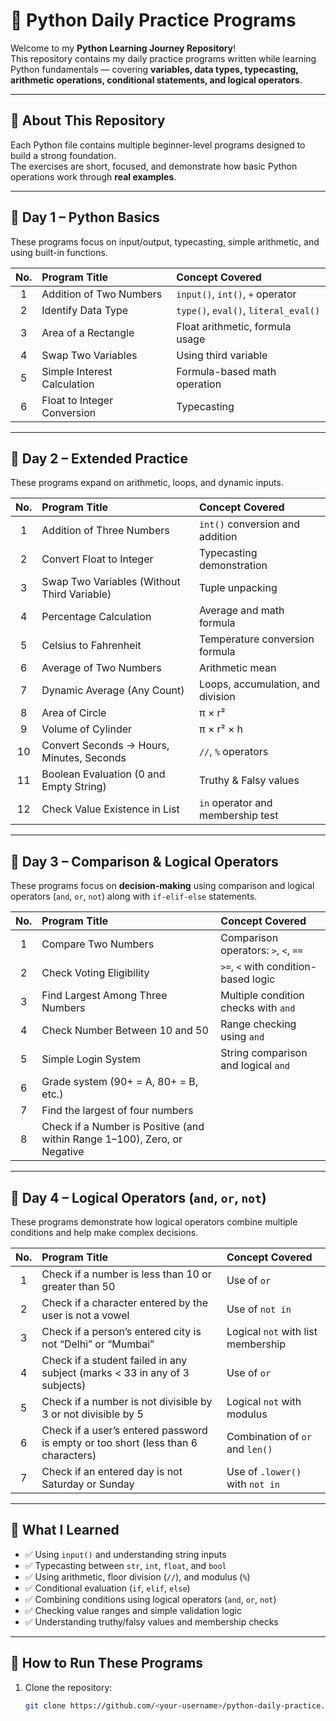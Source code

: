 # 🐍 Python Daily Practice Programs

Welcome to my **Python Learning Journey Repository**!  
This repository contains my daily practice programs written while learning Python fundamentals — covering **variables, data types, typecasting, arithmetic operations, conditional statements, and logical operators**.

---

## 📘 About This Repository
Each Python file contains multiple beginner-level programs designed to build a strong foundation.  
The exercises are short, focused, and demonstrate how basic Python operations work through **real examples**.

---

## 📅 Day 1 – Python Basics

These programs focus on input/output, typecasting, simple arithmetic, and using built-in functions.

| No. | Program Title | Concept Covered |
|:--:|:-----------------------------|:-----------------------------|
| 1 | Addition of Two Numbers | `input()`, `int()`, `+` operator |
| 2 | Identify Data Type | `type()`, `eval()`, `literal_eval()` |
| 3 | Area of a Rectangle | Float arithmetic, formula usage |
| 4 | Swap Two Variables | Using third variable |
| 5 | Simple Interest Calculation | Formula-based math operation |
| 6 | Float to Integer Conversion | Typecasting |

---

## 📅 Day 2 – Extended Practice

These programs expand on arithmetic, loops, and dynamic inputs.

| No. | Program Title | Concept Covered |
|:--:|:-----------------------------|:-----------------------------|
| 1 | Addition of Three Numbers | `int()` conversion and addition |
| 2 | Convert Float to Integer | Typecasting demonstration |
| 3 | Swap Two Variables (Without Third Variable) | Tuple unpacking |
| 4 | Percentage Calculation | Average and math formula |
| 5 | Celsius to Fahrenheit | Temperature conversion formula |
| 6 | Average of Two Numbers | Arithmetic mean |
| 7 | Dynamic Average (Any Count) | Loops, accumulation, and division |
| 8 | Area of Circle | π × r² |
| 9 | Volume of Cylinder | π × r² × h |
| 10 | Convert Seconds → Hours, Minutes, Seconds | `//`, `%` operators |
| 11 | Boolean Evaluation (0 and Empty String) | Truthy & Falsy values |
| 12 | Check Value Existence in List | `in` operator and membership test |

---

## 📅 Day 3 – Comparison & Logical Operators

These programs focus on **decision-making** using comparison and logical operators (`and`, `or`, `not`) along with `if-elif-else` statements.

| No. | Program Title | Concept Covered |
|:---:|:-----------------------------|:-----------------------------|
|  1  | Compare Two Numbers | Comparison operators: `>`, `<`, `==` |
|  2  | Check Voting Eligibility | `>=`, `<` with condition-based logic |
|  3  | Find Largest Among Three Numbers | Multiple condition checks with `and` |
|  4  | Check Number Between 10 and 50 | Range checking using `and` |
|  5  | Simple Login System | String comparison and logical `and` |
|  6  | Grade system (90+ = A, 80+ = B, etc.)|
|  7  | Find the largest of four numbers|
|  8  | Check if a Number is Positive (and within Range 1–100), Zero, or Negative |

---

## 📅 Day 4 – Logical Operators (`and`, `or`, `not`)

These programs demonstrate how logical operators combine multiple conditions and help make complex decisions.

| No. | Program Title | Concept Covered |
|:--:|:-----------------------------|:-----------------------------|
| 1 | Check if a number is less than 10 or greater than 50 | Use of `or` |
| 2 | Check if a character entered by the user is not a vowel | Use of `not in` |
| 3 | Check if a person’s entered city is not “Delhi” or “Mumbai” | Logical `not` with list membership |
| 4 | Check if a student failed in any subject (marks < 33 in any of 3 subjects) | Use of `or` |
| 5 | Check if a number is not divisible by 3 or not divisible by 5 | Logical `not` with modulus |
| 6 | Check if a user’s entered password is empty or too short (less than 6 characters) | Combination of `or` and `len()` |
| 7 | Check if an entered day is not Saturday or Sunday | Use of `.lower()` with `not in` |

---

## 🧠 What I Learned
- ✅ Using `input()` and understanding string inputs  
- ✅ Typecasting between `str`, `int`, `float`, and `bool`  
- ✅ Using arithmetic, floor division (`//`), and modulus (`%`)  
- ✅ Conditional evaluation (`if`, `elif`, `else`)  
- ✅ Combining conditions using logical operators (`and`, `or`, `not`)  
- ✅ Checking value ranges and simple validation logic  
- ✅ Understanding truthy/falsy values and membership checks  

---

## 🚀 How to Run These Programs
1. Clone the repository:
   ```bash
   git clone https://github.com/<your-username>/python-daily-practice.git

